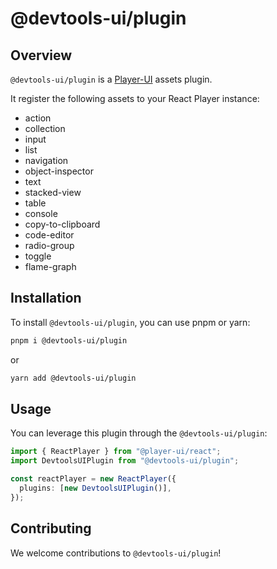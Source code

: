 # @devtools-ui/plugin

## Overview

`@devtools-ui/plugin` is a [Player-UI](https://player-ui.github.io/next/plugins) assets plugin.

It register the following assets to your React Player instance:

- action
- collection
- input
- list
- navigation
- object-inspector
- text
- stacked-view
- table
- console
- copy-to-clipboard
- code-editor
- radio-group
- toggle
- flame-graph

## Installation

To install `@devtools-ui/plugin`, you can use pnpm or yarn:

```sh
pnpm i @devtools-ui/plugin
```

or

```sh
yarn add @devtools-ui/plugin
```

## Usage

You can leverage this plugin through the `@devtools-ui/plugin`:

```ts
import { ReactPlayer } from "@player-ui/react";
import DevtoolsUIPlugin from "@devtools-ui/plugin";

const reactPlayer = new ReactPlayer({
  plugins: [new DevtoolsUIPlugin()],
});
```

## Contributing

We welcome contributions to `@devtools-ui/plugin`!
